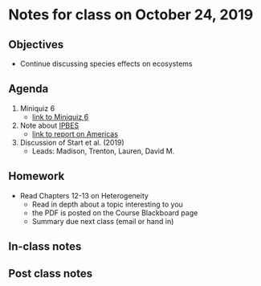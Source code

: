 # Notes for class on October 24, 2019

## Objectives
* Continue discussing species effects on ecosystems

## Agenda
1. Miniquiz 6
	- [link to Miniquiz 6](https://www.ipbes.net)
2. Note about [IPBES](www.ipbes.net)
	- [link to report on Americas](https://www.ipbes.net/assessment-reports/americas)
3. Discussion of Start et al. (2019)
	- Leads: Madison, Trenton, Lauren, David M.

## Homework
* Read Chapters 12-13 on Heterogeneity
	- Read in depth about a topic interesting to you
	- the PDF is posted on the Course Blackboard page
	- Summary due next class (email or hand in)

## In-class notes

## Post class notes